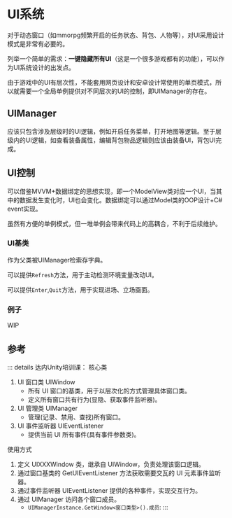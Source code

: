 # UI系统

对于动态窗口（如mmorpg频繁开启的任务状态、背包、人物等），对UI采用设计模式是非常有必要的。

列举一个简单的需求：**一键隐藏所有UI**（这是一个很多游戏都有的功能），可以作为UI系统设计的出发点。

由于游戏中的UI有层次性，不能套用网页设计和安卓设计常使用的单页模式，所以就需要一个全局单例提供对不同层次的UI的控制，即UIManager的存在。

## UIManager

应该只包含涉及层级时的UI逻辑，例如开启任务菜单，打开地图等逻辑。至于层级内的UI逻辑，如查看装备属性，编辑背包物品逻辑则应该由装备UI，背包UI完成。

## UI控制

可以借鉴MVVM+数据绑定的思想实现，即一个ModelView类对应一个UI，当其中的数据发生变化时，UI也会变化。数据绑定可以通过Model类的OOP设计+C# event实现。

虽然有方便的单例模式，但一堆单例会带来代码上的高耦合，不利于后续维护。

### UI基类

作为父类被UIManager检索存字典。

可以提供`Refresh`方法，用于主动检测环境变量改动UI。

可以提供`Enter`,`Quit`方法，用于实现进场、立场画面。

### 例子

WIP


## 参考

::: details 达内Unity培训课：
核心类
1. Ul 窗口类 UIWindow 
    - 所有 UI 窗口的基类，用于以层次化的方式管理具体窗口类。
    - 定义所有窗口共有行为(显隐、获取事件监听器)。
2. UI 管理类 UIManager
    - 管理(记录、禁用、查找)所有窗口。
3. UI 事件监听器 UIEventListener
    - 提供当前 UI 所有事件(具有事件参数类)。

使用方式
1. 定义 UIXXXWindow 类，继承自 UIWindow，负责处理该窗口逻辑。
2. 通过窗口基类的 GetUIEventListener 方法获取需要交瓦的 UI 元素事件监听器。
3. 通过事件监听器 UIEventListener 提供的各种事件，实现交互行为。
4. 通过 UIManager 访问各个窗口成员。
    - `UIManagerInstance.GetWindow<窗口类型>().成员`:
:::